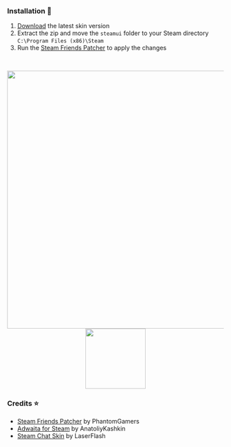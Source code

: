 ### Installation 💾
1. [Download](https://github.com/BXZ1/Steam-Skin/archive/master.zip) the latest skin version
2. Extract the zip and move the `steamui` folder to your Steam directory `C:\Program Files (x86)\Steam`
4. Run the [Steam Friends Patcher](https://github.com/PhantomGamers/SFP/releases/latest) to apply the changes

<br>
<p align="center">
<img src="https://raw.githubusercontent.com/tkashkin/Adwaita-for-Steam/master/screenshot.png" width="600"/>
<img src="https://i.imgur.com/jxaps8W.png" width="140"/>
</p>

### Credits ⭐
* [Steam Friends Patcher](https://github.com/PhantomGamers/SFP/releases/latest) by PhantomGamers
* [Adwaita for Steam](https://github.com/tkashkin/Adwaita-for-Steam) by AnatoliyKashkin
* [Steam Chat Skin](https://github.com/LaserFlash/steam-chat-skin) by LaserFlash
